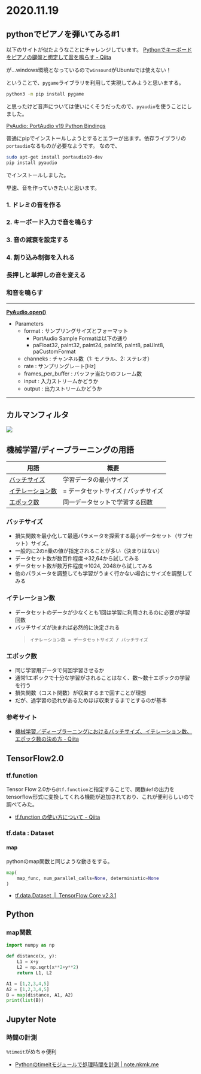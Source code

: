 # 2020.11.19
## pythonでピアノを弾いてみる#1

以下のサイトが似たようなことにチャレンジしています。
[Pythonでキーボードをピアノの鍵盤と想定して音を鳴らす - Qiita](https://qiita.com/ozaki_physics/items/17b8c8ea1f80c74d2192)

が…windows環境となっているので`winsound`がUbuntuでは使えない！

ということで、`pygame`ライブラリを利用して実現してみようと思いまする。

```bash
python3 -m pip install pygame 
```

と思ったけど音声については使いにくそうだったので、`pyaudio`を使うことにしました。

[PyAudio: PortAudio v19 Python Bindings](https://people.csail.mit.edu/hubert/pyaudio/#sources)

普通にpipでインストールしようとするとエラーが出ます。依存ライブラリの`portaudio`なるものが必要なようです。
なので、

```bash
sudo apt-get install portaudio19-dev
pip install pyaudio
```

でインストールしました。

早速、音を作っていきたいと思います。

### 1. ドレミの音を作る

### 2. キーボード入力で音を鳴らす

### 3. 音の減衰を設定する

### 4. 割り込み制御を入れる

### 長押しと単押しの音を変える

### 和音を鳴らす


---

**[PyAudio.open()](https://people.csail.mit.edu/hubert/pyaudio/docs/#pyaudio.PyAudio.open)**
- Parameters
  - format : サンプリングサイズとフォーマット
    - PortAudio Sample Formatは以下の通り
    - paFloat32, paInt32, paInt24, paInt16, paInt8, paUInt8, paCustomFormat
  - channeks : チャンネル数（1: モノラル、2: ステレオ）
  - rate : サンプリングレート[Hz]
  - frames_per_buffer : バッファ当たりのフレーム数
  - input : 入力ストリームかどうか
  - output : 出力ストリームかどうか

---
## カルマンフィルタ
![](image/2020/kalmanfilter.png)


## 機械学習/ディープラーニングの用語

|用語|概要|
|---|---|
|[バッチサイズ](#バッチサイズ)|学習データの最小サイズ|
|[イテレーション数](#イテレーション数)|= データセットサイズ / バッチサイズ|
|[エポック数](#エポック数)|同一データセットで学習する回数|

### バッチサイズ

- 損失関数を最小化して最適パラメータを探索する最小データセット（サブセット）サイズ。
- 一般的に2のn乗の値が指定されることが多い（決まりはない）
- データセット数が数百件程度→32,64から試してみる
- データセット数が数万件程度→1024, 2048から試してみる
- 他のパラメータを調整しても学習がうまく行かない場合にサイズを調整してみる

### イテレーション数

- データセットのデータが少なくとも1回は学習に利用されるのに必要が学習回数
- バッチサイズが決まれば必然的に決定される
  > `イテレーション数 = データセットサイズ / バッチサイズ`

### エポック数

- 同じ学習用データで何回学習させるか
- 通常1エポックで十分な学習がされることはなく、数〜数十エポックの学習を行う
- 損失関数（コスト関数）が収束するまで回すことが理想
- だが、過学習の恐れがあるためほぼ収束するまでとするのが基本

### 参考サイト

- [機械学習／ディープラーニングにおけるバッチサイズ、イテレーション数、エポック数の決め方 - Qiita](https://qiita.com/kenta1984/items/bad75a37d552510e4682)

## TensorFlow2.0

### tf.function
Tensor Flow 2.0から`@tf.function`と指定することで、関数`def`の出力をtensorflow形式に変換してくれる機能が追加されており、これが便利らしいので調べてみた。
- [tf.function の使い方について - Qiita](https://qiita.com/Ryuichirou/items/66a75610c569a23ac493)

### tf.data : Dataset

#### map
pythonのmap関数と同じような動きをする。
```py
map(
    map_func, num_parallel_calls=None, deterministic=None
)
```

- [tf.data.Dataset  |  TensorFlow Core v2.3.1](https://www.tensorflow.org/api_docs/python/tf/data/Dataset#map)


## Python

### map関数

```py
import numpy as np

def distance(x, y):
    L1 = x+y
    L2 = np.sqrt(x**2+y**2)
    return L1, L2

A1 = [1,2,3,4,5]
A2 = [1,2,3,4,5]
B = map(distance, A1, A2)
print(list(B))
```


## Jupyter Note

### 時間の計測

`%timeit`がめちゃ便利
- [Pythonのtimeitモジュールで処理時間を計測 | note.nkmk.me](https://note.nkmk.me/python-timeit-measure/)